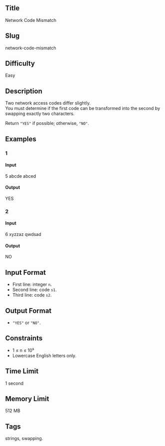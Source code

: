 ## Title

Network Code Mismatch

## Slug

network-code-mismatch

## Difficulty

Easy

## Description

Two network access codes differ slightly.  
You must determine if the first code can be transformed into the second by swapping exactly two characters.

Return `"YES"` if possible; otherwise, `"NO"`.

## Examples

### 1

#### Input

5
abcde
abced

#### Output
YES

### 2

#### Input

6
xyzzaz
qwdsad

#### Output
NO

## Input Format  

- First line: integer `n`.  
- Second line: code `s1`.  
- Third line: code `s2`.

## Output Format  

- `"YES"` or `"NO"`.

## Constraints  

- 1 ≤ n ≤ 10⁵  
- Lowercase English letters only.  

## Time Limit

1 second

## Memory Limit

512 MB

## Tags

strings, swapping.
